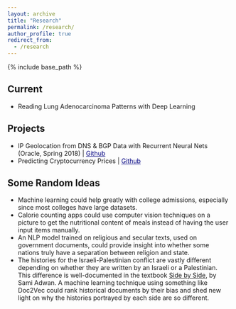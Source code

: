 ```yaml
---
layout: archive
title: "Research"
permalink: /research/
author_profile: true
redirect_from:
  - /research
---
```


{% include base_path %}

Current
------
* Reading Lung Adenocarcinoma Patterns with Deep Learning

Projects
------
* IP Geolocation from DNS & BGP Data with Recurrent Neural Nets (Oracle, Spring 2018) \| <a href="https://github.com/jasonwei20/oracle-dyn-ml" style="color:navy">Github</a>
* Predicting Cryptocurrency Prices \| <a href="https://github.com/jasonwei20/cryptocurrency-prediction" style="color:navy">Github</a>

Some Random Ideas
------
* Machine learning could help greatly with college admissions, especially since most colleges have large datasets.
* Calorie counting apps could use computer vision techniques on a picture to get the nutritional content of meals instead of having the user input items manually.
* An NLP model trained on religious and secular texts, used on government documents, could provide insight into whether some nations truly have a separation between religion and state.
* The histories for the Israeli-Palestinian conflict are vastly different depending on whether they are written by an Israeli or a Palestinian. This difference is well-documented in the textbook [Side by Side](https://www.amazon.com/Side-Parallel-Histories-Israel-Palestine/dp/1595586830), by Sami Adwan. A machine learning technique using something like Doc2Vec could rank historical documents by their bias and shed new light on why the histories portrayed by each side are so different.
